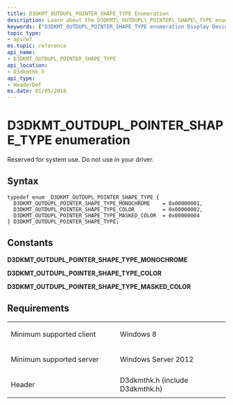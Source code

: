 ```yaml
---
title: D3DKMT_OUTDUPL_POINTER_SHAPE_TYPE Enumeration
description: Learn about the D3DKMT\_OUTDUPL\_POINTER\_SHAPE\_TYPE enumeration, which is reserved for system use. Do not use in your driver.
keywords: ["D3DKMT_OUTDUPL_POINTER_SHAPE_TYPE enumeration Display Devices"]
topic_type:
- apiref
ms.topic: reference
api_name:
- D3DKMT_OUTDUPL_POINTER_SHAPE_TYPE
api_location:
- D3dkmthk.h
api_type:
- HeaderDef
ms.date: 01/05/2018
---
```


# D3DKMT\_OUTDUPL\_POINTER\_SHAPE\_TYPE enumeration


Reserved for system use. Do not use in your driver.

## Syntax

```ManagedCPlusPlus
typedef enum _D3DKMT_OUTDUPL_POINTER_SHAPE_TYPE {
  D3DKMT_OUTDUPL_POINTER_SHAPE_TYPE_MONOCHROME    = 0x00000001,
  D3DKMT_OUTDUPL_POINTER_SHAPE_TYPE_COLOR         = 0x00000002,
  D3DKMT_OUTDUPL_POINTER_SHAPE_TYPE_MASKED_COLOR  = 0x00000004
} D3DKMT_OUTDUPL_POINTER_SHAPE_TYPE;
```

## Constants

<span id="D3DKMT_OUTDUPL_POINTER_SHAPE_TYPE_MONOCHROME"></span><span id="d3dkmt_outdupl_pointer_shape_type_monochrome"></span>**D3DKMT\_OUTDUPL\_POINTER\_SHAPE\_TYPE\_MONOCHROME**

<span id="D3DKMT_OUTDUPL_POINTER_SHAPE_TYPE_COLOR"></span><span id="d3dkmt_outdupl_pointer_shape_type_color"></span>**D3DKMT\_OUTDUPL\_POINTER\_SHAPE\_TYPE\_COLOR**

<span id="D3DKMT_OUTDUPL_POINTER_SHAPE_TYPE_MASKED_COLOR"></span><span id="d3dkmt_outdupl_pointer_shape_type_masked_color"></span>**D3DKMT\_OUTDUPL\_POINTER\_SHAPE\_TYPE\_MASKED\_COLOR**

## Requirements

<table>
<colgroup>
<col width="50%" />
<col width="50%" />
</colgroup>
<tbody>
<tr class="odd">
<td align="left"><p>Minimum supported client</p></td>
<td align="left"><p>Windows 8</p></td>
</tr>
<tr class="even">
<td align="left"><p>Minimum supported server</p></td>
<td align="left"><p>Windows Server 2012</p></td>
</tr>
<tr class="odd">
<td align="left"><p>Header</p></td>
<td align="left">D3dkmthk.h (include D3dkmthk.h)</td>
</tr>
</tbody>
</table>

 

 





